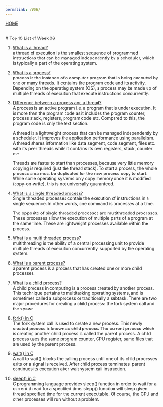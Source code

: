 ```yaml
---
permalink: /W06/
---
```

[HOME](../)

<br>
# Top 10 List of Week 06

1. [What is a thread?](https://www.youtube.com/watch?v=LOfGJcVnvAk)<br>
    a thread of execution is the smallest sequence of programmed instructions that can be managed independently by a scheduler, which is typically a part of the operating system.


2. [What is a process?](https://www.youtube.com/watch?v=PCZ1yxVN4n4)<br>
     process is the instance of a computer program that is being executed by one or many threads. It contains the program code and its activity. Depending on the operating system (OS), a process may be made up of multiple threads of execution that execute instructions concurrently.

3. [Difference between a process and a thread?](https://www.youtube.com/watch?v=O3EyzlZxx3g)<br>
    A process is an active program i.e. a program that is under execution. It is more than the program code as it includes the program counter, process stack, registers, program code etc. Compared to this, the program code is only the text section.

    A thread is a lightweight process that can be managed independently by a scheduler. It improves the application performance using parallelism. A thread shares information like data segment, code segment, files etc. with its peer threads while it contains its own registers, stack, counter etc.

    Threads are faster to start than processes, because very little memory copying is required (just the thread stack). To start a process, the whole process area must be duplicated for the new process copy to start. While some operating systems only copy memory once it is modified (copy-on-write), this is not universally guaranteed.

4. [What is a single threaded process?](https://www.youtube.com/watch?v=7ENFeb-J75k)<br>
    Single threaded processes contain the execution of instructions in a single sequence. In other words, one command is processes at a time.

    The opposite of single threaded processes are multithreaded processes. These processes allow the execution of multiple parts of a program at the same time. These are lightweight processes available within the process.

5. [What is a multi threaded process?](https://www.youtube.com/watch?v=7ENFeb-J75k)<br>
    multithreading is the ability of a central processing unit to provide multiple threads of execution concurrently, supported by the operating system.

6. [What is a parent process?](http://shivammitra.com/operating%20system/fork-exec-wait-in-operating-system/)<br>
    a parent process is a process that has created one or more child processes.

7. [What is a child process?](https://www.youtube.com/watch?v=7VOW4zkDZrQ)<br>
    A child process in computing is a process created by another process. This technique pertains to multitasking operating systems, and is sometimes called a subprocess or traditionally a subtask. There are two major procedures for creating a child process: the fork system call and the spawn.

8. [fork() in C](https://www.youtube.com/watch?v=tS-9zg3qfMY)<br>
    The fork system call is used to create a new process. This newly created process is known as child process. The current process which is creating another child process is called the parent process. A child process uses the same program counter, CPU register, same files that are used by the parent process.
    
9. [wait() in C](https://www.youtube.com/watch?v=tcYo6hipaSA)<br>
    A call to wait() blocks the calling process until one of its child processes exits or a signal is received. After child process terminates, parent continues its execution after wait system call instruction.

10. [sleep() in C](https://www.youtube.com/watch?v=PzSAhHbKKKw)<br>
    C programming language provides sleep() function in order to wait for a current thread for a specified time. slepp() function will sleep given thread specified time for the current executable. Of course, the CPU and other processes will run without a problem.